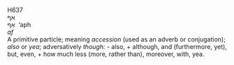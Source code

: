 <body>
  <p>H637<br>  אף  <br> אַף  ‎  ‘aph  <br><i>af </i><br>A primitive particle; meaning <i>accession</i> (used as an adverb or conjugation); <i>also</i> or <i>yea</i>; adversatively <i>though: - </i>also, + although, and (furthermore, yet), but, even, + how much less (more, rather than), moreover, with, yea.<br></p>
 </body>